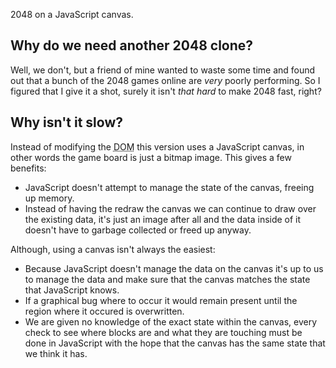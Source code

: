 2048 on a JavaScript canvas.

## Why do we need another 2048 clone?

Well, we don't, but a friend of mine wanted to waste some time and found out
that a bunch of the 2048 games online are _very_ poorly performing. So I figured
that I give it a shot, surely it isn't _that hard_ to make 2048 fast, right?

## Why isn't it slow?

Instead of modifying the <abbr title="Document Object Model">DOM</abbr> this
version uses a JavaScript canvas, in other words the game board is just a bitmap
image. This gives a few benefits:

- JavaScript doesn't attempt to manage the state of the canvas, freeing up
  memory.
- Instead of having the redraw the canvas we can continue to draw over the
  existing data, it's just an image after all and the data inside of it doesn't
  have to garbage collected or freed up anyway.

Although, using a canvas isn't always the easiest:

- Because JavaScript doesn't manage the data on the canvas it's up to us to
  manage the data and make sure that the canvas matches the state that
  JavaScript knows.
- If a graphical bug where to occur it would remain present until the region
  where it occured is overwritten.
- We are given no knowledge of the exact state within the canvas, every check to
  see where blocks are and what they are touching must be done in JavaScript
  with the hope that the canvas has the same state that we think it has.
